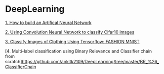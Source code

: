 # DeepLearning
 
[1. How to build an Artifical Neural Network](https://github.com/ankitk2109/DeepLearning/tree/master/Building%20Artificial%20Neural%20Network)

[2. Using Convolution Neural Network to classify Cifar10 images](https://github.com/ankitk2109/DeepLearning/tree/master/Building%20CNN%20to%20Classify%20Cifar10%20Data)

[3. Classify Images of Clothing Using Tensorflow: FASHION MNIST](https://github.com/ankitk2109/DeepLearning/tree/master/Classify_Images_of_Clothing_Using_Tensorflow)

[4. Multi-label classification using Binary Relevance and Classifier chain from scratch]https://github.com/ankitk2109/DeepLearning/tree/master/BR_%26_ClassifierChain
